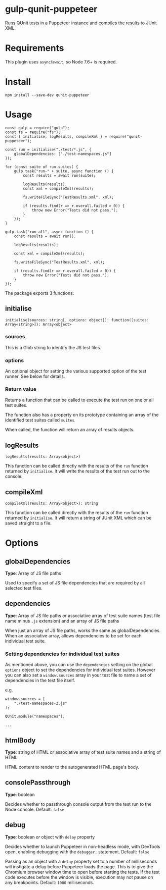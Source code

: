 # gulp-qunit-puppeteer
Runs QUnit tests in a Puppeteer instance and compiles the results to JUnit XML.

# Requirements

This plugin uses `async`/`await`, so Node 7.6+ is required.

# Install

```
npm install --save-dev qunit-puppeteer
```

# Usage

```
const gulp = require("gulp");
const fs = require("fs");
const { initialise, logResults, compileXml } = require("qunit-puppeteer");

const run = initialise("./test/*.js", {
    globalDependencies: ["./test-namespaces.js"]
});

for (const suite of run.suites) {
    gulp.task("run-" + suite, async function () {
        const results = await run(suite);

        logResults(results);
        const xml = compileXml(results);

        fs.writeFileSync("TestResults.xml", xml);

        if (results.find(r => r.overall.failed > 0)) {
            throw new Error("Tests did not pass.");
        }
    });
}

gulp.task("run-all", async function () {
    const results = await run();

    logResults(results);
    
    const xml = compileXml(results);

    fs.writeFileSync("TestResults.xml", xml);
    
    if (results.find(r => r.overall.failed > 0)) {
        throw new Error("Tests did not pass.");
    }
});

```

The package exports 3 functions:

## initialise

```
initialise(sources: string[, options: object]): function([suites: Array<string>]): Array<object>
```

### sources
This is a Glob string to identify the JS test files.

### options
An optional object for setting the various supported option of the test runner. See below for details.

### Return value
Returns a function that can be called to execute the test run on one or all test suites.

The function also has a property on its prototype containing an array of the identified test suites called `suites`.

When called, the function will return an array of results objects.

## logResults

```
logResults(results: Array<object>)
```

This function can be called directly with the results of the `run` function returned by `initialise`. It will write the results of the test run out to the console.

## compileXml

```
compileXml(results: Array<object>): string
```

This function can be called directly with the results of the `run` function returned by `initialise`. It will return a string of JUnit XML which can be saved straight to a file.

# Options

## globalDependencies

**Type**: Array of JS file paths

Used to specify a set of JS file dependencies that are required by all selected test files.

## dependencies

**Type**: Array of JS file paths _or_ associative array of test suite names (test file name minus `.js` extension) and an array of JS file paths

When just an array of JS file paths, works the same as globalDependencies. When an associative array, allows dependencies to be set for each individual test suite.

### Setting dependencies for individual test suites

As mentioned above, you can use the `dependencies` setting on the global `options` object to set the dependencies for individual test suites.
However you can also set a `window.sources` array in your test file to name a set of dependencies in the test file itself.

e.g.
```
window.sources = [
    "./test-namespaces-2.js"
];

QUnit.module("namespaces");

...
```

## htmlBody

**Type**: string of HTML _or_ associative array of test suite names and a string of HTML

HTML content to render to the autogenerated HTML page's body.

## consolePassthrough

**Type**: boolean

Decides whether to passthrough console output from the test run to the Node console. Default: `false`

## debug

**Type**: boolean _or_ object with `delay` property

Decides whether to launch Puppeteer in non-headless mode, with DevTools open, enabling debugging with the `debugger;` statement. Default: `false`

Passing as an object with a `delay` property set to a number of milliseconds will instigate a delay before Puppeteer loads the page. This is to give the Chromium browser window time to open before starting the tests. If the test code executes before the window is visible, execution may not pause on any breakpoints. Default: `1000` milliseconds.
